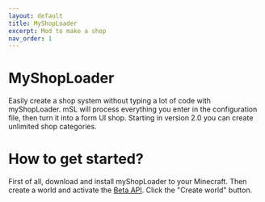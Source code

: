 ```yaml
---
layout: default
title: MyShopLoader
excerpt: Mod to make a shop
nav_order: 1
---
```


# MyShopLoader

Easily create a shop system without typing a lot of code with myShopLoader. mSL will process everything you enter in the configuration file, then turn it into a form UI shop. Starting in version 2.0 you can create unlimited shop categories.

# How to get started?

First of all, download and install myShopLoader to your Minecraft. Then create a world and activate the [Beta API](https://abcdavk.github.io/install.html#6-enable-experimental-features). Click the "Create world" button.
